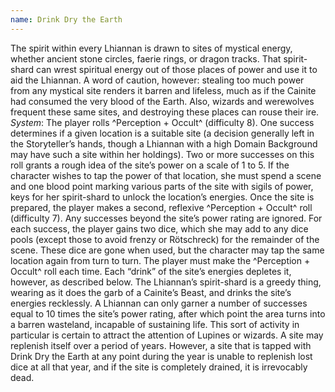 ```yaml
---
name: Drink Dry the Earth
---
```


The spirit within every Lhiannan is drawn to sites of mystical energy, whether ancient stone circles, faerie rings, or dragon tracks. That spirit-shard can wrest spiritual energy out of those places of power and use it to aid the Lhiannan. A word of caution, however: stealing too much power from any mystical site renders it barren and lifeless, much as if the Cainite had consumed the very blood of the Earth. Also, wizards and werewolves frequent these same sites, and destroying these places can rouse their ire.
_System_: The player rolls ^Perception + Occult^ (difficulty 8). One success determines if a given location is a suitable site (a decision generally left in the Storyteller’s hands, though a Lhiannan with a high Domain Background may have such a site within her holdings). Two or more successes on this roll grants a rough idea of the site’s power on a scale of 1 to 5. If the character wishes to tap the power of that location, she must spend a scene and one blood point marking various parts of the site with sigils of power, keys for her spirit-shard to unlock the location’s energies. Once the site is prepared, the player makes a second, reflexive ^Perception + Occult^ roll (difficulty 7). Any successes beyond the site’s power rating are ignored. For each success, the player gains two dice, which she may add to any dice pools (except those to avoid frenzy or Rötschreck) for the remainder of the scene. These dice are gone when used, but the character may tap the same location again from turn to turn. The player must make the ^Perception + Occult^ roll each time. Each “drink” of the site’s energies depletes it, however, as described below. The Lhiannan’s spirit-shard is a greedy thing, wearing as it does the garb of a Cainite’s Beast, and drinks the site’s energies recklessly. A Lhiannan can only garner a number of successes equal to 10 times the site’s power rating, after which point the area turns into a barren wasteland, incapable of sustaining life. This sort of activity in particular is certain to attract the attention of Lupines or wizards. A site may replenish itself over a period of years. However, a site that is tapped with Drink Dry the Earth at any point during the year is unable to replenish lost dice at all that year, and if the site is completely drained, it is irrevocably dead.